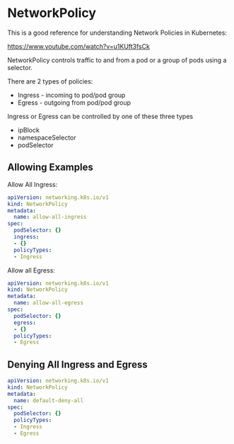 # NetworkPolicy

This is a good reference for understanding Network Policies in Kubernetes:

https://www.youtube.com/watch?v=u1KUft3fsCk

NetworkPolicy controls traffic to and from a pod or a group of pods using a selector.

There are 2 types of policies:

- Ingress - incoming to pod/pod group
- Egress - outgoing from pod/pod group

Ingress or Egress can be controlled by one of these three types

- ipBlock
- namespaceSelector
- podSelector

## Allowing Examples

Allow All Ingress:

```yaml
apiVersion: networking.k8s.io/v1
kind: NetworkPolicy
metadata:
  name: allow-all-ingress
spec:
  podSelector: {}
  ingress:
  - {}
  policyTypes:
  - Ingress
```

Allow all Egress:

```yaml
apiVersion: networking.k8s.io/v1
kind: NetworkPolicy
metadata:
  name: allow-all-egress
spec:
  podSelector: {}
  egress:
  - {}
  policyTypes:
  - Egress
```


## Denying All Ingress and Egress

```yaml
apiVersion: networking.k8s.io/v1
kind: NetworkPolicy
metadata:
  name: default-deny-all
spec:
  podSelector: {}
  policyTypes:
  - Ingress
  - Egress
```

